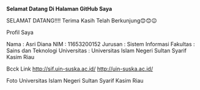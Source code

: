 **Selamat Datang Di Halaman GitHub Saya**

SELAMAT DATANG!!!!
Terima Kasih Telah Berkunjung😊😊😉

Profil Saya

Nama        : Asri Diana
NIM         : 11653200152
Jurusan     : Sistem Informasi
Fakultas    : Sains dan Teknologi
Universitas : Universitas Islam Negeri Sultan Syarif Kasim Riau

Bcck Link
http://sif.uin-suska.ac.id/
http://uin-suska.ac.id/

Foto Universitas Islam Negeri Sultan Syarif Kasim Riau
